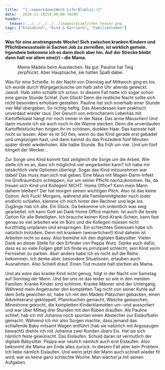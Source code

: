 ```yaml
---
title:  "{::nomarkdown}Work-Life-Blabla{:/}"
date:   2018-11-18250:00:00 +0200
header:
  teaser: ../../../../../images/plaetzchen_teaser.png
tags: ["Kleinkind", "Kind & Karriere", "Familienleben"]
---
```


**Was für eine anstrengende Woche! Sich zwischen kranken Kindern und Pflichtbewusstsein in Sachen Job zu zerreißen, ist wirklich gemein. Irgendwie bekomme ich es dann doch aber hin. Auf der Strecke bleibt dann halt vor allem eine(r) – die Mama.**

<figure>
  <img src="../../../../../images/plaetzchen.png" alt="">
  <figcaption>Meine Mädels beim Ausstechen. Na gut. Pauline hat Teig zerpflückt. Aber Hauptsache, sie hatten Spaß dabei.</figcaption>
</figure>


Was für eine Scheiße. In der Nacht von Dienstag auf Mittwoch ging es los. Ich wurde durch Würgegeräusche um halb zehn Uhr abends geweckt. Jawoll. Halb zehn schlafe ich schon. In diesem Fall hatte ich sogar schon eine ganze Stunde Schlaf. Zum Glück! Denn die restliche Nacht sollte sich nicht besonders erholsam gestalten. Pauline hat sich innerhalb einer Stunde vier Mal übergeben. So richtig heftig. Das Abendessen kam praktisch unverdaut wieder raus. Der Geruch von erbrochenem Leberkäs mit Kartoffelsalat hängt mir noch immer in der Nase. Das arme Mäuschen! Und dann musste ich sie auch noch in die Wanne stecken. Denn die unverdauten Kartoffelstückchen hingen ihr im schönen, dunklen Haar. Das kannste halt nicht so lassen. Aber es ist SO fies, wenn du das Kind gerade erst gebadet und umgezogen hast, und dann kannst du das Prozedere fünf Minuten später direkt wiederholen. Alle halbe Stunde. Bis früh um vier. Und um fünf klingelt der Wecker…

Zur Sorge ums Kind kommt fast zeitgleich die Sorge um die Arbeit. Wie stelle ich es an, dass ich möglichst viel wegarbeiten kann? Ich habe mir tatsächlich viele Optionen überlegt. Sogar das Kind mitzunehmen war dabei! Das muss man sich mal geben. Eine Maus mit Magen-Darm-Infekt ins Großraumbüro schleppen, nur um seiner Pflicht nachzukommen. Na, da freuen sich Kind und Kollegen! NICHT. Home Office? Kann mein Mann daheim bleiben? Der hat morgen seinen wichtigen Pitch. Also ist das keine Option. Ach Fuck! Morgens, während alle Familienmitglieder noch (oder endlich) schlafen, klemme ich mich hinter den Rechner und lege los. Zugänge hab ich alle. Ein Glück. Da bekomme ich ordentlich was weg gearbeitet. Ich kann Gott sei Dank Home Office machen. Ist auch die beste Option für alle Beteiligten. Ich brauche keinen Kind-Krank-Schein, kann fast genau so viel arbeiten wie im Büro und die Kollegen müssen nicht kurzfristig umplanen und einspringen. Ein schlechtes Gewissen habe ich natürlich trotzdem. Denn mit krankem (weinerlichen!) Kind daheim ist Arbeiten nicht so easy. Also bemühe ich den digitalen Babysitter. Vielen Dank an dieser Stelle für den Erfinder von Peppa Wutz. Danke auch dafür, dass es so viele Folgen gibt! Ich finde es prinzipiell schlecht, sein Kind vorm Fernseher zu parken. Aber anders habe ich es nicht auf die Reihe bekommen. Ich denke aber, besondere Situationen, erlauben auch Ausnahmen. Also Scheiß drauf. Einen Tod musste halt sterben als Mama.

Und als wäre das kranke Kind nicht genug, folgt in der Nacht von Samstag auf Sonntag der Mann. Und bei uns ist das leider so wie in den meisten Familien: Kranke Kinder sind schlimm. Kranke Männer sind der Untergang. Während mein Angetrauter den kompletten Tag nicht von seiner Kuhle auf dem Sofa gewichen ist, habe ich mit den Mädels Plätzchen gebacken, einen Adventskranz geklöppelt, Pfannkuchen gemacht, Wäsche gewaschen, Minestrone gekocht, die kompletten Kinderklamotten um- und aussortiert und war über Mittag drei Stunden mit den Rüben draußen. Als Pauline schlief, hab ich mit Johanna noch spontan einen Abstecher zur Eislaufbahn gemacht. Während ich mir also Sorgen machte, dass jemand das schlafende Baby mitsamt Wagen entführt (hab sie natürlich mit Argusaugen bewacht) drehte ich mit Johanna zwei Runden übers Eis. Hat sie sich nämlich feste gewünscht. Das Eislaufen. Schuld daran ist vermutlich der digitale Babysitter. Peppa war neulich nämlich auch erst Eislaufen. Also bekommt die Mama am Ende alles zurück. In diesem Fall aber kein Problem. Ich liebe nämlich Eislaufen. Und wenn jetzt der Mann auch schnell wieder fit wird, war es keine ganz schlechte Woche. Man wächst ja mit seinen Aufgaben. 



 












   






































